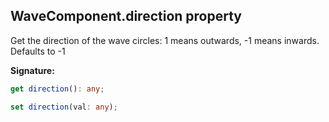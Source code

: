
## WaveComponent.direction property

Get the direction of the wave circles: 1 means outwards, -1 means inwards. Defaults to -1

**Signature:**

```typescript
get direction(): any;

set direction(val: any);
```
